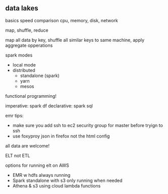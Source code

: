 data lakes
----------

basics speed comparison cpu, memory, disk, network

map, shuffle, reduce

map all data by key, shuffle all similar keys to same machine, apply aggregate opperations

spark modes
- local mode
- distributed
    - standalone (spark)
    - yarn
    - mesos

functional programming!

imperative: spark df
declarative: spark sql

emr tips:
- make sure you add ssh to ec2 security group for master before tryign to ssh
- use foxyproy json in firefox not the html config


all data are welcome!

ELT not ETL

options for running elt on AWS
- EMR w hdfs always running
- Spark standalone with s3 only running when needed
- Athena & s3 using cloud lambda functions

